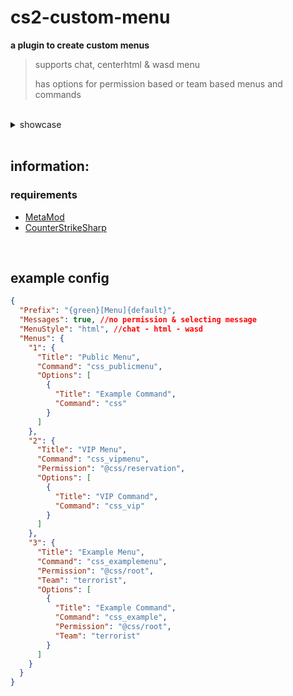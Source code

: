 # cs2-custom-menu
**a plugin to create custom menus**
> supports chat, centerhtml & wasd menu
>
> has options for permission based or team based menus and commands

<br>

<details>
	<summary>showcase</summary>
	<img src="" width="800"> <br>
</details>

<br>

## information:

### requirements
- [MetaMod](https://cs2.poggu.me/metamod/installation)
- [CounterStrikeSharp](https://github.com/roflmuffin/CounterStrikeSharp)

<br>

## example config
```json
{
  "Prefix": "{green}[Menu]{default}",
  "Messages": true, //no permission & selecting message
  "MenuStyle": "html", //chat - html - wasd
  "Menus": {
    "1": {
      "Title": "Public Menu",
      "Command": "css_publicmenu",
      "Options": [
        {
          "Title": "Example Command",
          "Command": "css"
        }
      ]
    },
    "2": {
      "Title": "VIP Menu",
      "Command": "css_vipmenu",
      "Permission": "@css/reservation",
      "Options": [
        {
          "Title": "VIP Command",
          "Command": "css_vip"
        }
      ]
    },
    "3": {
      "Title": "Example Menu",
      "Command": "css_examplemenu",
      "Permission": "@css/root",
      "Team": "terrorist",
      "Options": [
        {
          "Title": "Example Command",
          "Command": "css_example",
          "Permission": "@css/root",
          "Team": "terrorist"
        }
      ]
    }
  }
}
```
